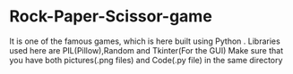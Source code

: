 # Rock-Paper-Scissor-game
It is one of the famous games, which is here built using Python . Libraries used here are PIL(Pillow),Random and Tkinter(For the GUI)
Make sure that you have both pictures(.png files) and Code(.py file) in the same directory
